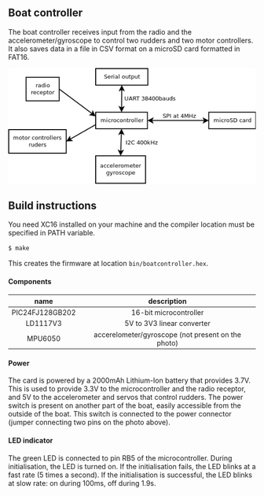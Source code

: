 ## Boat controller

The boat controller receives input from the radio and the accelerometer/gyroscope to control two rudders and two motor controllers. It also saves data in a file in CSV format on a microSD card formatted in FAT16.

![interface diagram](interface.png)

<insert diagram>

<insert BoatController photos>

## Build instructions

You need XC16 installed on your machine and the compiler location must be specified in PATH variable.

```sh
$ make
```

This creates the firmware at location ```bin/boatcontroller.hex```.

#### Components

|**name**|**description**|
|:------------:|:-------------------:|
|PIC24FJ128GB202|16-bit microcontroller|
|LD1117V3|5V to 3V3 linear converter|
|MPU6050|accerelometer/gyroscope (not present on the photo)|

#### Power

The card is powered by a 2000mAh Lithium-Ion battery that provides 3.7V. This is used to provide 3.3V to the microcontroller and the radio receptor, and 5V to the accelerometer and servos that control rudders.
The power switch is present on another part of the boat, easily accessible from the outside of the boat. This switch is connected to the power connector (jumper connecting two pins on the photo above).

#### LED indicator

The green LED is connected to pin RB5 of the microcontroller. During initialisation, the LED is turned on. If the initialisation fails, the LED blinks at a fast rate (5 times a second). If the initialisation is successful, the LED blinks at slow rate: on during 100ms, off during 1.9s.

